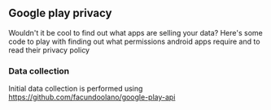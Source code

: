## Google play privacy

Wouldn't it be cool to find out what apps are selling your data? Here's some code to play with finding out what permissions android apps require and to read their privacy
policy

### Data collection

Initial data collection is performed using https://github.com/facundoolano/google-play-api 
